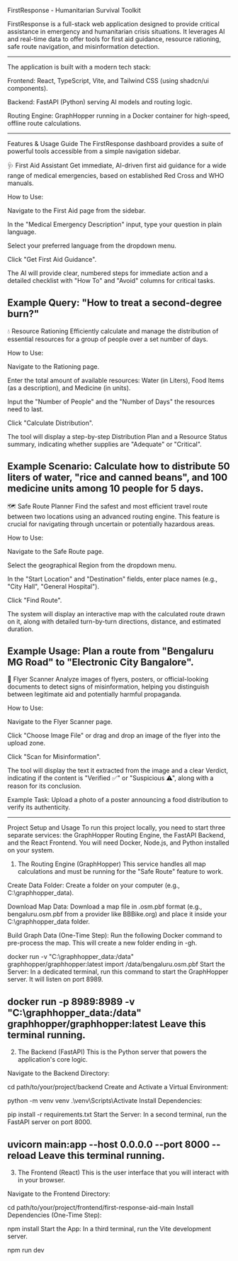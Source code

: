 FirstResponse - Humanitarian Survival Toolkit

FirstResponse is a full-stack web application designed to provide critical assistance in emergency and humanitarian crisis situations. It leverages AI and real-time data to offer tools for first aid guidance, resource rationing, safe route navigation, and misinformation detection.
________________________________________________________________________________________________________________
The application is built with a modern tech stack:

Frontend: React, TypeScript, Vite, and Tailwind CSS (using shadcn/ui components).

Backend: FastAPI (Python) serving AI models and routing logic.

Routing Engine: GraphHopper running in a Docker container for high-speed, offline route calculations.
________________________________________________________________________________________________________________
Features & Usage Guide
The FirstResponse dashboard provides a suite of powerful tools accessible from a simple navigation sidebar.

🩺 First Aid Assistant
Get immediate, AI-driven first aid guidance for a wide range of medical emergencies, based on established Red Cross and WHO manuals.

How to Use:

Navigate to the First Aid page from the sidebar.

In the "Medical Emergency Description" input, type your question in plain language.

Select your preferred language from the dropdown menu.

Click "Get First Aid Guidance".

The AI will provide clear, numbered steps for immediate action and a detailed checklist with "How To" and "Avoid" columns for critical tasks.

Example Query: "How to treat a second-degree burn?"
----------------------------------------------------------------------------------------------------------------

💧 Resource Rationing
Efficiently calculate and manage the distribution of essential resources for a group of people over a set number of days.

How to Use:

Navigate to the Rationing page.

Enter the total amount of available resources: Water (in Liters), Food Items (as a description), and Medicine (in units).

Input the "Number of People" and the "Number of Days" the resources need to last.

Click "Calculate Distribution".

The tool will display a step-by-step Distribution Plan and a Resource Status summary, indicating whether supplies are "Adequate" or "Critical".

Example Scenario: Calculate how to distribute 50 liters of water, "rice and canned beans", and 100 medicine units among 10 people for 5 days.
----------------------------------------------------------------------------------------------------------------

🗺️ Safe Route Planner
Find the safest and most efficient travel route between two locations using an advanced routing engine. This feature is crucial for navigating through uncertain or potentially hazardous areas.

How to Use:

Navigate to the Safe Route page.

Select the geographical Region from the dropdown menu.

In the "Start Location" and "Destination" fields, enter place names (e.g., "City Hall", "General Hospital").

Click "Find Route".

The system will display an interactive map with the calculated route drawn on it, along with detailed turn-by-turn directions, distance, and estimated duration.

Example Usage: Plan a route from "Bengaluru MG Road" to "Electronic City Bangalore".
----------------------------------------------------------------------------------------------------------------

🚨 Flyer Scanner
Analyze images of flyers, posters, or official-looking documents to detect signs of misinformation, helping you distinguish between legitimate aid and potentially harmful propaganda.

How to Use:

Navigate to the Flyer Scanner page.

Click "Choose Image File" or drag and drop an image of the flyer into the upload zone.

Click "Scan for Misinformation".

The tool will display the text it extracted from the image and a clear Verdict, indicating if the content is "Verified ✅" or "Suspicious ⚠", along with a reason for its conclusion.

Example Task: Upload a photo of a poster announcing a food distribution to verify its authenticity.
________________________________________________________________________________________________________________
Project Setup and Usage
To run this project locally, you need to start three separate services: the GraphHopper Routing Engine, the FastAPI Backend, and the React Frontend. You will need Docker, Node.js, and Python installed on your system.

1. The Routing Engine (GraphHopper)
This service handles all map calculations and must be running for the "Safe Route" feature to work.

Create Data Folder: Create a folder on your computer (e.g., C:\graphhopper_data).

Download Map Data: Download a map file in .osm.pbf format (e.g., bengaluru.osm.pbf from a provider like BBBike.org) and place it inside your C:\graphhopper_data folder.

Build Graph Data (One-Time Step): Run the following Docker command to pre-process the map. This will create a new folder ending in -gh.

docker run -v "C:\graphhopper_data:/data" graphhopper/graphhopper:latest import /data/bengaluru.osm.pbf
Start the Server: In a dedicated terminal, run this command to start the GraphHopper server. It will listen on port 8989.

docker run -p 8989:8989 -v "C:\graphhopper_data:/data" graphhopper/graphhopper:latest
Leave this terminal running.
----------------------------------------------------------------------------------------------------------------
2. The Backend (FastAPI)
This is the Python server that powers the application's core logic.

Navigate to the Backend Directory:

cd path/to/your/project/backend
Create and Activate a Virtual Environment:

python -m venv venv
.\venv\Scripts\Activate
Install Dependencies:

pip install -r requirements.txt
Start the Server: In a second terminal, run the FastAPI server on port 8000.

uvicorn main:app --host 0.0.0.0 --port 8000 --reload
Leave this terminal running.
----------------------------------------------------------------------------------------------------------------
3. The Frontend (React)
This is the user interface that you will interact with in your browser.

Navigate to the Frontend Directory:

cd path/to/your/project/frontend/first-response-aid-main
Install Dependencies (One-Time Step):

npm install
Start the App: In a third terminal, run the Vite development server.

npm run dev